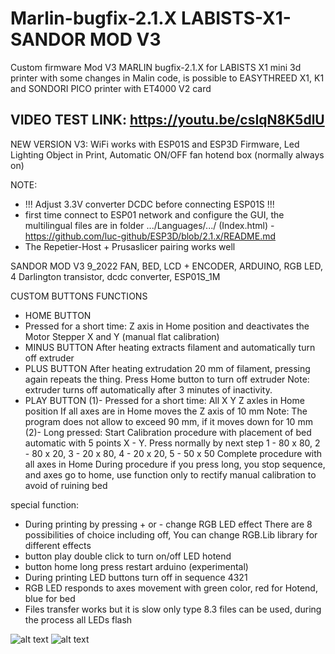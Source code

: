 # Marlin-bugfix-2.1.X LABISTS-X1-SANDOR MOD V3

Custom firmware Mod V3 MARLIN bugfix-2.1.X for LABISTS X1 mini 3d printer  with some changes in Malin code,  is possible to  EASYTHREED X1, K1 and SONDORI PICO printer with  ET4000 V2 card

VIDEO TEST LINK: https://youtu.be/csIqN8K5dlU
---------------

NEW VERSION V3: WiFi works with ESP01S and ESP3D Firmware, Led Lighting Object in Print, Automatic ON/OFF fan hotend box (normally always on)

NOTE:
- !!! Adjust 3.3V converter DCDC before connecting ESP01S !!!
- first time connect to ESP01 network and configure the GUI, the multilingual files are in folder .../Languages/.../ (Index.html) - https://github.com/luc-github/ESP3D/blob/2.1.x/README.md
- The Repetier-Host + Prusaslicer pairing works well

SANDOR MOD V3 9_2022
FAN, BED, LCD + ENCODER, ARDUINO, RGB LED, 4 Darlington transistor, dcdc converter, ESP01S_1M

CUSTOM BUTTONS FUNCTIONS

- HOME BUTTON
- Pressed for a short time:
Z axis in Home position and deactivates the Motor Stepper X and Y (manual flat calibration)
- MINUS BUTTON
After heating extracts filament and automatically turn off extruder
- PLUS BUTTON
After heating extrudation 20 mm of filament, pressing again repeats the thing. Press Home button to turn off extruder
Note: extruder turns off automatically after 3 minutes of inactivity.
- PLAY BUTTON
(1)- Pressed for a short time:
All X Y Z axles in Home position
If all axes are in Home moves the Z axis of 10 mm
Note: The program does not allow to exceed 90 mm, if it moves down for 10 mm
(2)- Long pressed:
Start Calibration procedure with placement of bed automatic with 5 points X - Y.
Press normally by next step 1 - 80 x 80, 2 - 80 x 20, 3 - 20 x 80, 4 - 20 x 20, 5 - 50 x 50
Complete procedure with all axes in Home
During procedure if you press long, you stop sequence, and axes go to home, 
use function only to rectify manual calibration to avoid of ruining bed

special function:
- During printing by pressing + or - change RGB LED effect
There are 8 possibilities of choice including off, You can change RGB.Lib library for different effects
- button play double click to turn on/off LED hotend
- button home long press restart arduino (experimental)
- During printing LED buttons turn off in sequence 4321
- RGB LED responds to axes movement with green color, red for Hotend, blue for bed
- Files transfer works but it is slow only type 8.3 files can be used, during the process all LEDs flash


![alt text](https://github.com/sandor-ino/MARLIN-2.0.8-LABISTS-X1-SANDOR-MOD/blob/SANDOR-MOD-V3/PINOUT%20sandor%20mod%20v3.jpg)
![alt text](https://github.com/sandor-ino/MARLIN-2.0.8-LABISTS-X1-SANDOR-MOD/blob/SANDOR-MOD-V3/ESP01S%20SETUP%20PINOUT.jpg)

